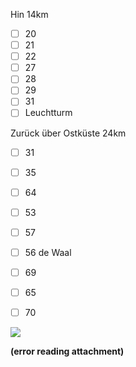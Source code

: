 Hin 14km
- [ ] 20
- [ ] 21
- [ ] 22
- [ ] 27
- [ ] 28
- [ ] 29
- [ ] 31
- [ ] Leuchtturm

Zurück über Ostküste 24km
- [ ] 31
- [ ] 35
- [ ] 64
- [ ] 53
- [ ] 57
- [ ] 56 de Waal
- [ ] 69
- [ ] 65
- [ ] 70


 

![](Radtour%20Leuchtturm.jpeg)

 **(error reading attachment)**